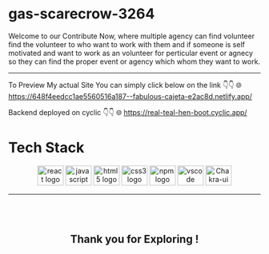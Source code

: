 # gas-scarecrow-3264

Welcome to our Contribute Now, where multiple agency can find volunteer find the volunteer to who want to work with them
and if someone is self motivated and want to work as an volunteer for perticular event or agnecy so they can find the proper event or agency which whom they want to work.

<hr>

To Preview My actual Site You can simply click below on the link 👇👇 🌐 https://648f4eedcc1ae5560516a187--fabulous-cajeta-e2ac8d.netlify.app/

Backend deployed on cyclic 👇👇 🌐
https://real-teal-hen-boot.cyclic.app/

# Tech Stack

<div align="center">
 <img src="https://cdn.jsdelivr.net/gh/devicons/devicon/icons/react/react-original.svg" height="40" width="52" alt="react logo"  />
  <img src="https://cdn.jsdelivr.net/gh/devicons/devicon/icons/javascript/javascript-original.svg" height="40" width="52" alt="javascript logo"  />
  <img src="https://cdn.jsdelivr.net/gh/devicons/devicon/icons/html5/html5-original.svg" height="40" width="52" alt="html5 logo"  />
  <img src="https://cdn.jsdelivr.net/gh/devicons/devicon/icons/css3/css3-original.svg" height="40" width="52" alt="css3 logo"  />
  <img src="https://cdn.jsdelivr.net/gh/devicons/devicon/icons/npm/npm-original-wordmark.svg" height="40" width="52" alt="npm logo"  />
  <img src="https://cdn.jsdelivr.net/gh/devicons/devicon/icons/vscode/vscode-original.svg" height="40" width="52" alt="vscode logo"  />
  <img src="https://www.happylifecreators.com/wp/wp-content/uploads/2022/06/chakra-ui_title2-400x400.png" height="40" width="52" alt="Chakra-ui"  />

</div>
<hr>
<br>
<br>
<div align="center">
<h2>Thank you for Exploring !</h2>
  </div>
